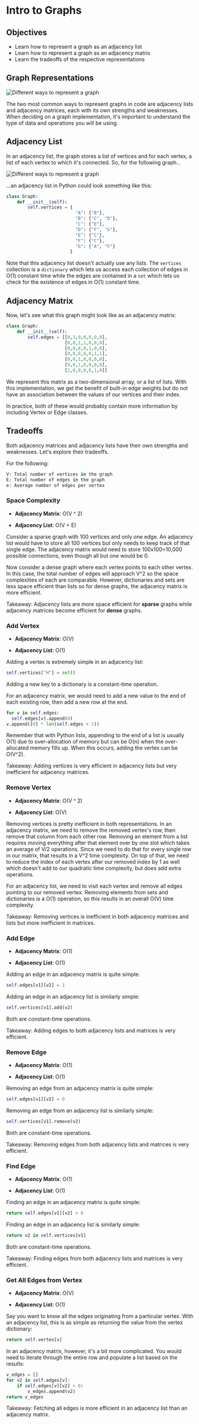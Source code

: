 # Intro to Graphs

## Objectives

- Learn how to represent a graph as an adjacency list
- Learn how to represent a graph as an adjacency matrix
- Learn the tradeoffs of the respective representations

## Graph Representations

![Different ways to represent a graph](img/representations.PNG)

The two most common ways to represent graphs in code are adjacency lists and adjacency matrices, each with its own strengths and weaknesses. When deciding on a graph implementation, it's important to understand the type of data and operations you will be using.

## Adjacency List

In an adjacency list, the graph stores a list of vertices and for each vertex, a list of each vertex to which it's connected. So, for the following graph...

![Different ways to represent a graph](img/sample-graph.PNG)

...an adjacency list in Python could look something like this:

```python
class Graph:
    def __init__(self):
        self.vertices = {
                          "A": {"B"},
                          "B": {"C", "D"},
                          "C": {"E"},
                          "D": {"F", "G"},
                          "E": {"C"},
                          "F": {"C"},
                          "G": {"A", "F"}
                        }
```

Note that this adjacency list doesn't actually use any lists. The `vertices` collection is a `dictionary` which lets us access each collection of edges in O(1) constant time while the edges are contained in a `set` which lets us check for the existence of edges in O(1) constant time.

## Adjacency Matrix

Now, let's see what this graph might look like as an adjacency matrix:

```python
class Graph:
    def __init__(self):
        self.edges = [[0,1,0,0,0,0,0],
                      [0,0,1,1,0,0,0],
                      [0,0,0,0,1,0,0],
                      [0,0,0,0,0,1,1],
                      [0,0,1,0,0,0,0],
                      [0,0,1,0,0,0,0],
                      [1,0,0,0,0,1,0]]
```

We represent this matrix as a two-dimensional array, or a list of lists. With this implementation, we get the benefit of built-in edge weights but do not have an association between the values of our vertices and their index.

In practice, both of these would probably contain more information by including Vertex or Edge classes.

## Tradeoffs

Both adjacency matrices and adjacency lists have their own strengths and weaknesses. Let's explore their tradeoffs.

For the following:

```Python
V: Total number of vertices in the graph
E: Total number of edges in the graph
e: Average number of edges per vertex
```

### Space Complexity

- **Adjacency Matrix**: O(V ^ 2)

- **Adjacency List**: O(V + E)

Consider a sparse graph with 100 vertices and only one edge. An adjacency list would have to store all 100 vertices but only needs to keep track of that single edge. The adjacency matrix would need to store 100x100=10,000 possible connections, even though all but one would be 0.

Now consider a dense graph where each vertex points to each other vertex. In this case, the total number of edges will approach V^2 so the space complexities of each are comparable. However, dictionaries and sets are less space efficient than lists so for dense graphs, the adjacency matrix is more efficient.

Takeaway: Adjacency lists are more space efficient for **sparse** graphs while adjacency matrices become efficient for **dense** graphs.

### Add Vertex

- **Adjacency Matrix**: O(V)

- **Adjacency List**: O(1)

Adding a vertex is extremely simple in an adjacency list:

```Python
self.vertices["H"] = set()
```

Adding a new key to a dictionary is a constant-time operation.

For an adjacency matrix, we would need to add a new value to the end of each existing row, then add a new row at the end.

```Python
for v in self.edges:
  self.edges[v].append(0)
v.append([0] * len(self.edges + 1))
```

Remember that with Python lists, appending to the end of a list is usually O(1) due to over-allocation of memory but can be O(n) when the over-allocated memory fills up. When this occurs, adding the vertex can be O(V^2).

Takeaway: Adding vertices is very efficient in adjacency lists but very inefficient for adjacency matrices.

### Remove Vertex

- **Adjacency Matrix**: O(V ^ 2)

- **Adjacency List**: O(V)

Removing vertices is pretty inefficient in both representations. In an adjacency matrix, we need to remove the removed vertex's row, then remove that column from each other row. Removing an element from a list requires moving everything after that element over by one slot which takes an average of V/2 operations. Since we need to do that for every single row in our matrix, that results in a V^2 time complexity. On top of that, we need to reduce the index of each vertex after our removed index by 1 as well which doesn't add to our quadratic time complexity, but does add extra operations.

For an adjacency list, we need to visit each vertex and remove all edges pointing to our removed vertex. Removing elements from sets and dictionaries is a O(1) operation, so this results in an overall O(V) time complexity.

Takeaway: Removing vertices is inefficient in both adjacency matrices and lists but more inefficient in matrices.

### Add Edge

- **Adjacency Matrix**: O(1)

- **Adjacency List**: O(1)

Adding an edge in an adjacency matrix is quite simple:

```Python
self.edges[v1][v2] = 1
```

Adding an edge in an adjacency list is similarly simple:

```Python
self.vertices[v1].add(v2)
```

Both are constant-time operations.

Takeaway: Adding edges to both adjacency lists and matrices is very efficient.

### Remove Edge

- **Adjacency Matrix**: O(1)

- **Adjacency List**: O(1)

Removing an edge from an adjacency matrix is quite simple:

```Python
self.edges[v1][v2] = 0
```

Removing an edge from an adjacency list is similarly simple:

```Python
self.vertices[v1].remove(v2)
```

Both are constant-time operations.

Takeaway: Removing edges from both adjacency lists and matrices is very efficient.

### Find Edge

- **Adjacency Matrix**: O(1)

- **Adjacency List**: O(1)

Finding an edge in an adjacency matrix is quite simple:

```Python
return self.edges[v1][v2] > 0
```

Finding an edge in an adjacency list is similarly simple:

```Python
return v2 in self.vertices[v1]
```

Both are constant-time operations.

Takeaway: Finding edges from both adjacency lists and matrices is very efficient.

### Get All Edges from Vertex

- **Adjacency Matrix**: O(V)

- **Adjacency List**: O(1)

Say you want to know all the edges originating from a particular vertex. With an adjacency list, this is as simple as returning the value from the vertex dictionary:

```Python
return self.vertex[v]
```

In an adjacency matrix, however, it's a bit more complicated. You would need to iterate through the entire row and populate a list based on the results:

```Python
v_edges = []
for v2 in self.edges[v]:
    if self.edges[v][v2] > 0:
        v_edges.append(v2)
return v_edges
```

Takeaway: Fetching all edges is more efficient in an adjacency list than an adjacency matrix.

